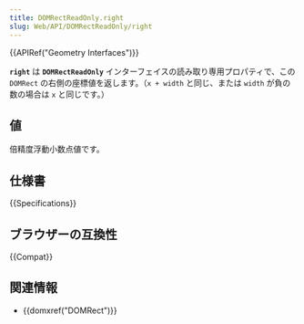 ```yaml
---
title: DOMRectReadOnly.right
slug: Web/API/DOMRectReadOnly/right
---
```


{{APIRef("Geometry Interfaces")}}

**`right`** は **`DOMRectReadOnly`** インターフェイスの読み取り専用プロパティで、この `DOMRect` の右側の座標値を返します。（`x + width` と同じ、または `width` が負の数の場合は `x` と同じです。）

## 値

倍精度浮動小数点値です。

## 仕様書

{{Specifications}}

## ブラウザーの互換性

{{Compat}}

## 関連情報

- {{domxref("DOMRect")}}
